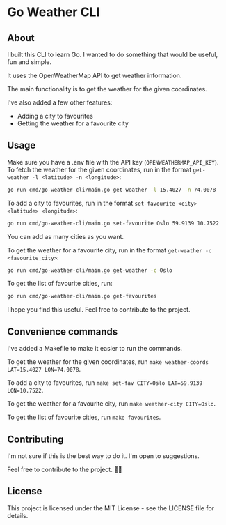 # Go Weather CLI

## About
I built this CLI to learn Go. I wanted to do something that would be useful, fun and simple.

It uses the OpenWeatherMap API to get weather information.

The main functionality is to get the weather for the given coordinates.

I've also added a few other features:
- Adding a city to favourites
- Getting the weather for a favourite city


## Usage
Make sure you have a .env file with the API key (`OPENWEATHERMAP_API_KEY`).
To fetch the weather for the given coordinates, run in the format `get-weather -l <latitude> -n <longitude>`:
```bash
go run cmd/go-weather-cli/main.go get-weather -l 15.4027 -n 74.0078 
```

To add a city to favourites, run in the format `set-favourite <city> <latitude> <longitude>`:
```bash
go run cmd/go-weather-cli/main.go set-favourite Oslo 59.9139 10.7522  
```

You can add as many cities as you want.

To get the weather for a favourite city, run in the format `get-weather -c <favourite_city>`:
```bash
go run cmd/go-weather-cli/main.go get-weather -c Oslo
```

To get the list of favourite cities, run:
```bash
go run cmd/go-weather-cli/main.go get-favourites
```

I hope you find this useful. Feel free to contribute to the project.

## Convenience commands

I've added a Makefile to make it easier to run the commands.

To get the weather for the given coordinates, run `make weather-coords LAT=15.4027 LON=74.0078`.

To add a city to favourites, run `make set-fav CITY=Oslo LAT=59.9139 LON=10.7522`.

To get the weather for a favourite city, run `make weather-city CITY=Oslo`.

To get the list of favourite cities, run `make favourites`.


## Contributing

I'm not sure if this is the best way to do it. I'm open to suggestions.

Feel free to contribute to the project. 🎉🚀

## License

This project is licensed under the MIT License - see the LICENSE file for details.
